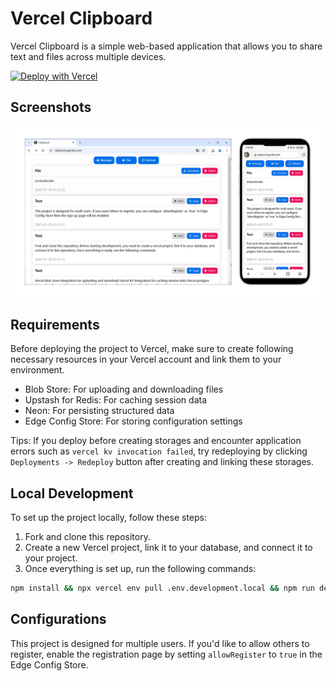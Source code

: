 # Vercel Clipboard

Vercel Clipboard is a simple web-based application that allows you to share text and files across multiple devices.

[![Deploy with Vercel](https://vercel.com/button)](https://vercel.com/new/clone?repository-url=https%3A%2F%2Fgithub.com%2Fgacfox%2Fvercel-clipboard)

## Screenshots

![](doc/screenshot.webp)

## Requirements

Before deploying the project to Vercel, make sure to create following necessary resources in your Vercel account and link them to your environment.

- Blob Store: For uploading and downloading files
- Upstash for Redis: For caching session data
- Neon: For persisting structured data
- Edge Config Store: For storing configuration settings

Tips: If you deploy before creating storages and encounter application errors such as `vercel kv invocation failed`, try redeploying by clicking `Deployments -> Redeploy` button after creating and linking these storages.

## Local Development

To set up the project locally, follow these steps:

1. Fork and clone this repository.
2. Create a new Vercel project, link it to your database, and connect it to your project.
3. Once everything is set up, run the following commands:

```bash
npm install && npx vercel env pull .env.development.local && npm run dev
```

## Configurations

This project is designed for multiple users. If you'd like to allow others to register, enable the registration page by setting `allowRegister` to `true` in the Edge Config Store.
